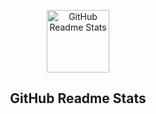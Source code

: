 <p align="center">
 <img width="100px" src="https://cdn.discordapp.com/attachments/752109526068494377/871554633015910400/vONIgJu.png" align="center" alt="GitHub Readme Stats" />
 <h2 align="center">GitHub Readme Stats</h2>
